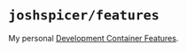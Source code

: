 # `joshspicer/features`

My personal [Development Container Features](https://containers.dev/features).  
